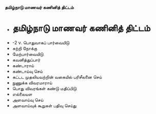 **தமிழ்நாடு மாணவர் கணினித் திட்டம்**
- # தமிழ்நாடு மாணவர் கணினித் திட்டம்
- -2 v. பொதுவாகப் பார்வையிடு
- சுற்றி நோக்கு
- மேற்பார்வையிடு
- கவனித்துப்பார்
- கண்டாராய்
- கண்டாய்வு செய்
- கட்டட முதலியவற்றின் வகையில் பரிசீலனை செய்
- நுணுக்க   விவரமாராய்
- பொது விவரங்கள் கண்டு மதிப்பிடு
- எல்லையள
- அளவாய்வு செய்
- அளவாய்வுக் கூறுகள் பதிவு செய்து


